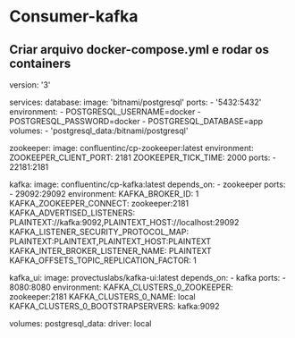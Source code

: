 # Consumer-kafka

## Criar arquivo docker-compose.yml e rodar os containers


version: '3'

services:
  database:
    image: 'bitnami/postgresql'
    ports:
      - '5432:5432'
    environment:
      - POSTGRESQL_USERNAME=docker
      - POSTGRESQL_PASSWORD=docker
      - POSTGRESQL_DATABASE=app
    volumes:
      - 'postgresql_data:/bitnami/postgresql'
      
  zookeeper:
    image: confluentinc/cp-zookeeper:latest
    environment:
      ZOOKEEPER_CLIENT_PORT: 2181
      ZOOKEEPER_TICK_TIME: 2000
    ports:
      - 22181:2181

  kafka:
    image: confluentinc/cp-kafka:latest
    depends_on:
      - zookeeper
    ports:
      - 29092:29092
    environment:
      KAFKA_BROKER_ID: 1
      KAFKA_ZOOKEEPER_CONNECT: zookeeper:2181
      KAFKA_ADVERTISED_LISTENERS: PLAINTEXT://kafka:9092,PLAINTEXT_HOST://localhost:29092
      KAFKA_LISTENER_SECURITY_PROTOCOL_MAP: PLAINTEXT:PLAINTEXT,PLAINTEXT_HOST:PLAINTEXT
      KAFKA_INTER_BROKER_LISTENER_NAME: PLAINTEXT
      KAFKA_OFFSETS_TOPIC_REPLICATION_FACTOR: 1

  kafka_ui:
    image: provectuslabs/kafka-ui:latest
    depends_on:
      - kafka
    ports:
      - 8080:8080
    environment:
      KAFKA_CLUSTERS_0_ZOOKEEPER: zookeeper:2181
      KAFKA_CLUSTERS_0_NAME: local
      KAFKA_CLUSTERS_0_BOOTSTRAPSERVERS: kafka:9092

volumes:
  postgresql_data:
    driver: local
